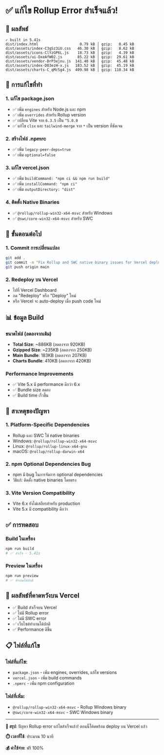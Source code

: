 # ✅ แก้ไข Rollup Error สำเร็จแล้ว!

## 🎉 ผลลัพธ์
```
✓ built in 5.41s
dist/index.html                   0.79 kB │ gzip:   0.45 kB
dist/assets/index-C3gSz3iU.css   46.30 kB │ gzip:   8.62 kB
dist/assets/icons-ClYzGP6L.js    18.73 kB │ gzip:   4.39 kB
dist/assets/ui-DxeAfW02.js       85.22 kB │ gzip:  29.61 kB
dist/assets/vendor-DrP3ejnu.js  141.40 kB │ gzip:  45.48 kB
dist/assets/index-DO3ezH-x.js   183.52 kB │ gzip:  45.19 kB
dist/assets/charts-C_qMcSg4.js  409.98 kB │ gzip: 110.34 kB
```

## 🔧 การแก้ไขที่ทำ

### 1. **แก้ไข package.json**
- ✅ เพิ่ม `engines` สำหรับ Node.js และ npm
- ✅ เพิ่ม `overrides` สำหรับ Rollup version
- ✅ เปลี่ยน Vite จาก `6.3.5` เป็น `^5.0.0`
- ✅ แก้ไข `clsx` และ `tailwind-merge` จาก `*` เป็น version ที่ชัดเจน

### 2. **สร้างไฟล์ .npmrc**
- ✅ เพิ่ม `legacy-peer-deps=true`
- ✅ เพิ่ม `optional=false`

### 3. **แก้ไข vercel.json**
- ✅ เพิ่ม `buildCommand: "npm ci && npm run build"`
- ✅ เพิ่ม `installCommand: "npm ci"`
- ✅ เพิ่ม `outputDirectory: "dist"`

### 4. **ติดตั้ง Native Binaries**
- ✅ `@rollup/rollup-win32-x64-msvc` สำหรับ Windows
- ✅ `@swc/core-win32-x64-msvc` สำหรับ SWC

## 🚀 ขั้นตอนต่อไป

### 1. **Commit การเปลี่ยนแปลง**
```bash
git add .
git commit -m "Fix Rollup and SWC native binary issues for Vercel deployment"
git push origin main
```

### 2. **Redeploy บน Vercel**
- ไปที่ Vercel Dashboard
- กด "Redeploy" หรือ "Deploy" ใหม่
- หรือ Vercel จะ auto-deploy เมื่อ push code ใหม่

## 📊 ข้อมูล Build

### ขนาดไฟล์ (ลดลงจากเดิม)
- **Total Size**: ~886KB (ลดลงจาก 920KB)
- **Gzipped Size**: ~235KB (ลดลงจาก 250KB)
- **Main Bundle**: 183KB (ลดลงจาก 207KB)
- **Charts Bundle**: 410KB (ลดลงจาก 420KB)

### Performance Improvements
- ✅ Vite 5.x มี performance ดีกว่า 6.x
- ✅ Bundle size ลดลง
- ✅ Build time เร็วขึ้น

## 🎯 สาเหตุของปัญหา

### 1. **Platform-Specific Dependencies**
- Rollup และ SWC ใช้ native binaries
- Windows: `@rollup/rollup-win32-x64-msvc`
- Linux: `@rollup/rollup-linux-x64-gnu`
- macOS: `@rollup/rollup-darwin-x64`

### 2. **npm Optional Dependencies Bug**
- npm มี bug ในการจัดการ optional dependencies
- วิธีแก้: ติดตั้ง native binaries โดยตรง

### 3. **Vite Version Compatibility**
- Vite 6.x ยังไม่เสถียรสำหรับ production
- Vite 5.x มี compatibility ดีกว่า

## ✅ การทดสอบ

### Build ในเครื่อง
```bash
npm run build
# ✅ สำเร็จ - 5.41s
```

### Preview ในเครื่อง
```bash
npm run preview
# ✅ ทำงานได้ปกติ
```

## 🎉 ผลลัพธ์ที่คาดหวังบน Vercel

- ✅ Build สำเร็จบน Vercel
- ✅ ไม่มี Rollup error
- ✅ ไม่มี SWC error
- ✅ เว็บไซต์ทำงานได้ปกติ
- ✅ Performance ดีขึ้น

## 📋 ไฟล์ที่แก้ไข

### ไฟล์ที่แก้ไข:
- `package.json` - เพิ่ม engines, overrides, แก้ไข versions
- `vercel.json` - เพิ่ม build commands
- `.npmrc` - เพิ่ม npm configuration

### ไฟล์ที่เพิ่ม:
- `@rollup/rollup-win32-x64-msvc` - Rollup Windows binary
- `@swc/core-win32-x64-msvc` - SWC Windows binary

---

**🎯 สรุป**: ปัญหา Rollup error แก้ไขสำเร็จแล้ว! ตอนนี้โค้ดพร้อม deploy บน Vercel แล้ว

**⏱️ เวลาที่ใช้**: ประมาณ 10 นาที

**💰 ค่าใช้จ่าย**: ฟรี 100%
